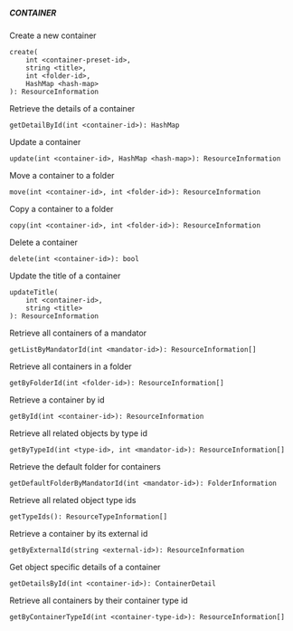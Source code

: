 ##### CONTAINER

Create a new container


```
create(
    int <container-preset-id>,
    string <title>,
    int <folder-id>,
    HashMap <hash-map>
): ResourceInformation
```

Retrieve the details of a container


```
getDetailById(int <container-id>): HashMap
```

Update a container


```
update(int <container-id>, HashMap <hash-map>): ResourceInformation
```

Move a container to a folder


```
move(int <container-id>, int <folder-id>): ResourceInformation
```

Copy a container to a folder


```
copy(int <container-id>, int <folder-id>): ResourceInformation
```

Delete a container


```
delete(int <container-id>): bool
```

Update the title of a container

```
updateTitle(
    int <container-id>,
    string <title>
): ResourceInformation
```

Retrieve all containers of a mandator


```
getListByMandatorId(int <mandator-id>): ResourceInformation[]
```

Retrieve all containers in a folder


```
getByFolderId(int <folder-id>): ResourceInformation[]
```

Retrieve a container by id


```
getById(int <container-id>): ResourceInformation
```

Retrieve all related objects by type id


```
getByTypeId(int <type-id>, int <mandator-id>): ResourceInformation[]
```

Retrieve the default folder for containers


```
getDefaultFolderByMandatorId(int <mandator-id>): FolderInformation
```

Retrieve all related object type ids


```
getTypeIds(): ResourceTypeInformation[]
```

Retrieve a container by its external id


```
getByExternalId(string <external-id>): ResourceInformation
```

Get object specific details of a container


```
getDetailsById(int <container-id>): ContainerDetail
```

Retrieve all containers by their container type id


```
getByContainerTypeId(int <container-type-id>): ResourceInformation[]
```

